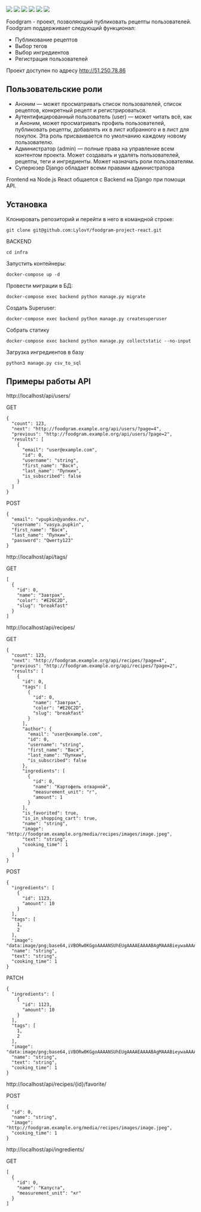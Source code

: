 

![](https://img.shields.io/badge/Python-3776AB?style=for-the-badge&logo=python&logoColor=white)
![](https://img.shields.io/badge/django%20rest-ff1709?style=for-the-badge&logo=django&logoColor=white)
![](https://img.shields.io/badge/Django-092E20?style=for-the-badge&logo=django&logoColor=green)
![](https://img.shields.io/badge/JWT-000000?style=for-the-badge&logo=JSON%20web%20tokens&logoColor=white)
![](https://img.shields.io/badge/Postman-FF6C37?style=for-the-badge&logo=Postman&logoColor=white)
![](https://github.com/LylovY/yamdb_final/actions/workflows/yamdb_workflow.yml/badge.svg)

Foodgram - проект, позволяющий публиковать рецепты пользователей. Foodgram поддерживает следующий функционал:

- Публикование рецептов
- Выбор тегов
- Выбор ингредиентов
- Регистрация пользователей

Проект доступен по адресу
http://51.250.78.86


## Пользовательские роли

- Аноним — может просматривать список пользователей, список рецептов, конкретный рецепт и регистрироваться.
- Аутентифицированный пользователь (user) — может читать всё, как и Аноним, может просматривать профиль пользователей, публиковать рецепты, добавлять их в лист избранного и в лист для покупок. Эта роль присваивается по умолчанию каждому новому пользователю.
- Администратор (admin) — полные права на управление всем контентом проекта. Может создавать и удалять пользователей, рецепты, теги и ингредиенты. Может назначать роли пользователям.
- Суперюзер Django обладает всеми правами администратора

Frontend на Node.js React общается с Backend на Django при помощи API.

## Установка

Клонировать репозиторий и перейти в него в командной строке:

```
git clone git@github.com:LylovY/foodgram-project-react.git
```
BACKEND

```
cd infra
```
Запустить контейнеры:


```
docker-compose up -d
```

Провести миграции в БД:

```
docker-compose exec backend python manage.py migrate
```

Создать Superuser:

```
docker-compose exec backend python manage.py createsuperuser
```

Собрать статику

```
docker-compose exec backend python manage.py collectstatic --no-input
```

Загрузка ингредиентов в базу

```
python3 manage.py csv_to_sql
```



## Примеры работы API

http://localhost/api/users/

GET
```
{
  "count": 123,
  "next": "http://foodgram.example.org/api/users/?page=4",
  "previous": "http://foodgram.example.org/api/users/?page=2",
  "results": [
    {
      "email": "user@example.com",
      "id": 0,
      "username": "string",
      "first_name": "Вася",
      "last_name": "Пупкин",
      "is_subscribed": false
    }
  ]
}
```

POST
```
{
  "email": "vpupkin@yandex.ru",
  "username": "vasya.pupkin",
  "first_name": "Вася",
  "last_name": "Пупкин",
  "password": "Qwerty123"
}
```
http://localhost/api/tags/

GET
```
[
  {
    "id": 0,
    "name": "Завтрак",
    "color": "#E26C2D",
    "slug": "breakfast"
  }
]
```


http://localhost/api/recipes/


GET
```
{
  "count": 123,
  "next": "http://foodgram.example.org/api/recipes/?page=4",
  "previous": "http://foodgram.example.org/api/recipes/?page=2",
  "results": [
    {
      "id": 0,
      "tags": [
        {
          "id": 0,
          "name": "Завтрак",
          "color": "#E26C2D",
          "slug": "breakfast"
        }
      ],
      "author": {
        "email": "user@example.com",
        "id": 0,
        "username": "string",
        "first_name": "Вася",
        "last_name": "Пупкин",
        "is_subscribed": false
      },
      "ingredients": [
        {
          "id": 0,
          "name": "Картофель отварной",
          "measurement_unit": "г",
          "amount": 1
        }
      ],
      "is_favorited": true,
      "is_in_shopping_cart": true,
      "name": "string",
      "image": "http://foodgram.example.org/media/recipes/images/image.jpeg",
      "text": "string",
      "cooking_time": 1
    }
  ]
}
```

POST
```
{
  "ingredients": [
    {
      "id": 1123,
      "amount": 10
    }
  ],
  "tags": [
    1,
    2
  ],
  "image": "data:image/png;base64,iVBORw0KGgoAAAANSUhEUgAAAAEAAAABAgMAAABieywaAAAACVBMVEUAAAD///9fX1/S0ecCAAAACXBIWXMAAA7EAAAOxAGVKw4bAAAACklEQVQImWNoAAAAggCByxOyYQAAAABJRU5ErkJggg==",
  "name": "string",
  "text": "string",
  "cooking_time": 1
}
```

PATCH
```
{
  "ingredients": [
    {
      "id": 1123,
      "amount": 10
    }
  ],
  "tags": [
    1,
    2
  ],
  "image": "data:image/png;base64,iVBORw0KGgoAAAANSUhEUgAAAAEAAAABAgMAAABieywaAAAACVBMVEUAAAD///9fX1/S0ecCAAAACXBIWXMAAA7EAAAOxAGVKw4bAAAACklEQVQImWNoAAAAggCByxOyYQAAAABJRU5ErkJggg==",
  "name": "string",
  "text": "string",
  "cooking_time": 1
}
```

http://localhost/api/recipes/{id}/favorite/

POST
```
{
  "id": 0,
  "name": "string",
  "image": "http://foodgram.example.org/media/recipes/images/image.jpeg",
  "cooking_time": 1
}
```


http://localhost/api/ingredients/

GET
```
[
  {
    "id": 0,
    "name": "Капуста",
    "measurement_unit": "кг"
  }
]
```
